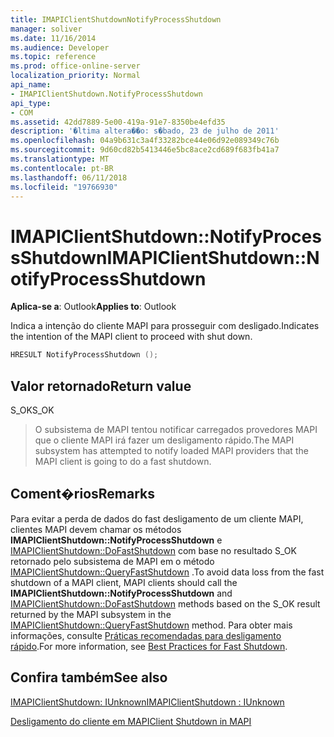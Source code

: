```yaml
---
title: IMAPIClientShutdownNotifyProcessShutdown
manager: soliver
ms.date: 11/16/2014
ms.audience: Developer
ms.topic: reference
ms.prod: office-online-server
localization_priority: Normal
api_name:
- IMAPIClientShutdown.NotifyProcessShutdown
api_type:
- COM
ms.assetid: 42dd7889-5e00-419a-91e7-8350be4efd35
description: '�ltima altera��o: s�bado, 23 de julho de 2011'
ms.openlocfilehash: 04a9b631c3a4f33282bce44e06d92e089349c76b
ms.sourcegitcommit: 9d60cd82b5413446e5bc8ace2cd689f683fb41a7
ms.translationtype: MT
ms.contentlocale: pt-BR
ms.lasthandoff: 06/11/2018
ms.locfileid: "19766930"
---
```

# <a name="imapiclientshutdownnotifyprocessshutdown"></a><span data-ttu-id="61343-103">IMAPIClientShutdown::NotifyProcessShutdown</span><span class="sxs-lookup"><span data-stu-id="61343-103">IMAPIClientShutdown::NotifyProcessShutdown</span></span>

  
  
<span data-ttu-id="61343-104">**Aplica-se a**: Outlook</span><span class="sxs-lookup"><span data-stu-id="61343-104">**Applies to**: Outlook</span></span> 
  
<span data-ttu-id="61343-105">Indica a intenção do cliente MAPI para prosseguir com desligado.</span><span class="sxs-lookup"><span data-stu-id="61343-105">Indicates the intention of the MAPI client to proceed with shut down.</span></span>
  
```cpp
HRESULT NotifyProcessShutdown ();
```

## <a name="return-value"></a><span data-ttu-id="61343-106">Valor retornado</span><span class="sxs-lookup"><span data-stu-id="61343-106">Return value</span></span>

<span data-ttu-id="61343-107">S_OK</span><span class="sxs-lookup"><span data-stu-id="61343-107">S_OK</span></span>
  
> <span data-ttu-id="61343-108">O subsistema de MAPI tentou notificar carregados provedores MAPI que o cliente MAPI irá fazer um desligamento rápido.</span><span class="sxs-lookup"><span data-stu-id="61343-108">The MAPI subsystem has attempted to notify loaded MAPI providers that the MAPI client is going to do a fast shutdown.</span></span>
    
## <a name="remarks"></a><span data-ttu-id="61343-109">Coment�rios</span><span class="sxs-lookup"><span data-stu-id="61343-109">Remarks</span></span>

<span data-ttu-id="61343-110">Para evitar a perda de dados do fast desligamento de um cliente MAPI, clientes MAPI devem chamar os métodos **IMAPIClientShutdown::NotifyProcessShutdown** e [IMAPIClientShutdown::DoFastShutdown](imapiclientshutdown-dofastshutdown.md) com base no resultado S_OK retornado pelo subsistema de MAPI em o método [IMAPIClientShutdown::QueryFastShutdown](imapiclientshutdown-queryfastshutdown.md) .</span><span class="sxs-lookup"><span data-stu-id="61343-110">To avoid data loss from the fast shutdown of a MAPI client, MAPI clients should call the **IMAPIClientShutdown::NotifyProcessShutdown** and [IMAPIClientShutdown::DoFastShutdown](imapiclientshutdown-dofastshutdown.md) methods based on the S_OK result returned by the MAPI subsystem in the [IMAPIClientShutdown::QueryFastShutdown](imapiclientshutdown-queryfastshutdown.md) method.</span></span> <span data-ttu-id="61343-111">Para obter mais informações, consulte [Práticas recomendadas para desligamento rápido](best-practices-for-fast-shutdown.md).</span><span class="sxs-lookup"><span data-stu-id="61343-111">For more information, see [Best Practices for Fast Shutdown](best-practices-for-fast-shutdown.md).</span></span>
  
## <a name="see-also"></a><span data-ttu-id="61343-112">Confira também</span><span class="sxs-lookup"><span data-stu-id="61343-112">See also</span></span>



[<span data-ttu-id="61343-113">IMAPIClientShutdown: IUnknown</span><span class="sxs-lookup"><span data-stu-id="61343-113">IMAPIClientShutdown : IUnknown</span></span>](imapiclientshutdowniunknown.md)


[<span data-ttu-id="61343-114">Desligamento do cliente em MAPI</span><span class="sxs-lookup"><span data-stu-id="61343-114">Client Shutdown in MAPI</span></span>](client-shutdown-in-mapi.md)

